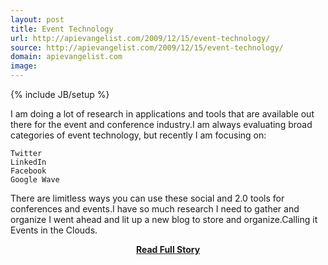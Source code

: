 ```yaml
---
layout: post
title: Event Technology
url: http://apievangelist.com/2009/12/15/event-technology/
source: http://apievangelist.com/2009/12/15/event-technology/
domain: apievangelist.com
image: 
---
```

{% include JB/setup %}<p>I am doing a lot of research in applications and tools that are available out there for the event and conference industry.I am always evaluating broad categories of event technology, but recently I am focusing on:

	Twitter
	LinkedIn
	Facebook
	Google Wave

There are limitless ways you can use these social and 2.0 tools for conferences and events.I have so much research I need to gather and organize I went ahead and lit up a new blog to store and organize.Calling it Events in the Clouds.</p>
<center><p><a href="http://apievangelist.com/2009/12/15/event-technology/" style='padding:25px; font-sze:18px; font-weight: bold;'>Read Full Story</a></p></center>
